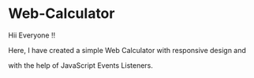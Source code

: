 # Web-Calculator

Hii Everyone !!

Here, I have created a simple Web Calculator with responsive design and 

with the help of JavaScript Events Listeners.



